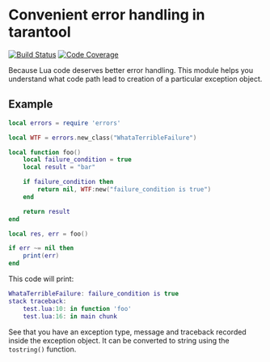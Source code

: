 # Convenient error handling in tarantool
[![Build Status][travis-badge]][travis-url]
[![Code Coverage][coverage-badge]][coverage-url]

Because Lua code deserves better error handling. This module helps you
understand what code path lead to creation of a particular exception
object.

## Example

```lua
local errors = require 'errors'

local WTF = errors.new_class("WhataTerribleFailure")

local function foo()
    local failure_condition = true
    local result = "bar"

    if failure_condition then
        return nil, WTF:new("failure_condition is true")
    end

    return result
end

local res, err = foo()

if err ~= nil then
    print(err)
end
```

This code will print:

```lua
WhataTerribleFailure: failure_condition is true
stack traceback:
    test.lua:10: in function 'foo'
    test.lua:16: in main chunk
```

See that you have an exception type, message and traceback recorded
inside the exception object. It can be converted to string using the
`tostring()` function.

[travis-badge]: https://api.travis-ci.org/Satbek/errors.svg?branch=master
[travis-url]: https://travis-ci.org/Satbek/errors
[coverage-badge]: https://coveralls.io/repos/github/Satbek/errors/badge.svg?branch=master
[coverage-url]: https://coveralls.io/github/Satbek/errors
